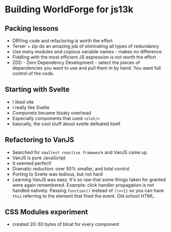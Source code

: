 # Building WorldForge for js13k

## Packing lessons

- DRYing code and refactoring is worth the effort
- Terser + zip do an amazing job of eliminating all types of redundancy
- Use many modules and copious variable names - makes no difference
- Fiddling with the most efficient JS expression is not worth the effort
- ZDD - Zero Dependency Development - select the pieces of dependencies you want to use and pull them in by hand. You want full control of the code.

## Starting with Svelte

- I liked vite
- I really like Svelte
- Componets became bloaty overhead
- Especially components that used `<slot/>`
- basically, the cool stuff about svelte defeated itself

## Refactoring to VanJS

- Searched for `smallest reactive framework` and VanJS came up
- VanJS is pure JavaScript
- It seemed perfect!
- Dramatic reduction: over 50% smaller, and total control
- Porting to Svelte was tedious, but not hard
- Learning VanJS was easy. It's so raw that some things taken for granted were again remembered. Example: click handler propagation is not handled natively. Passing `function()` instead of `()=>{}` so you can have `this` referring to the element that fired the event. Old school HTML.

## CSS Modules experiment

- created 20-30 bytes of bloat for every component
